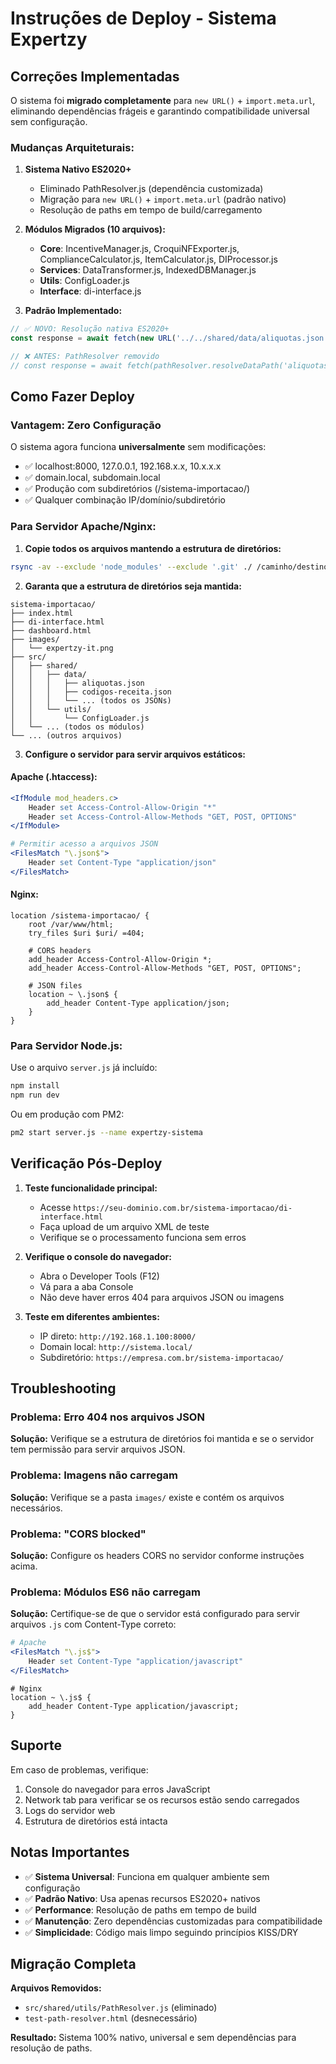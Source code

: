 # Instruções de Deploy - Sistema Expertzy

## Correções Implementadas

O sistema foi **migrado completamente** para `new URL()` + `import.meta.url`, eliminando dependências frágeis e garantindo compatibilidade universal sem configuração.

### Mudanças Arquiteturais:

1. **Sistema Nativo ES2020+**
   - Eliminado PathResolver.js (dependência customizada)
   - Migração para `new URL()` + `import.meta.url` (padrão nativo)
   - Resolução de paths em tempo de build/carregamento

2. **Módulos Migrados (10 arquivos):**
   - **Core**: IncentiveManager.js, CroquiNFExporter.js, ComplianceCalculator.js, ItemCalculator.js, DIProcessor.js
   - **Services**: DataTransformer.js, IndexedDBManager.js  
   - **Utils**: ConfigLoader.js
   - **Interface**: di-interface.js

3. **Padrão Implementado:**
```javascript
// ✅ NOVO: Resolução nativa ES2020+
const response = await fetch(new URL('../../shared/data/aliquotas.json', import.meta.url));

// ❌ ANTES: PathResolver removido
// const response = await fetch(pathResolver.resolveDataPath('aliquotas.json'));
```

## Como Fazer Deploy

### Vantagem: Zero Configuração

O sistema agora funciona **universalmente** sem modificações:
- ✅ localhost:8000, 127.0.0.1, 192.168.x.x, 10.x.x.x
- ✅ domain.local, subdomain.local  
- ✅ Produção com subdiretórios (/sistema-importacao/)
- ✅ Qualquer combinação IP/domínio/subdiretório

### Para Servidor Apache/Nginx:

1. **Copie todos os arquivos mantendo a estrutura de diretórios:**
```bash
rsync -av --exclude 'node_modules' --exclude '.git' ./ /caminho/destino/
```

2. **Garanta que a estrutura de diretórios seja mantida:**
```
sistema-importacao/
├── index.html
├── di-interface.html
├── dashboard.html
├── images/
│   └── expertzy-it.png
├── src/
│   ├── shared/
│   │   ├── data/
│   │   │   ├── aliquotas.json
│   │   │   ├── codigos-receita.json
│   │   │   └── ... (todos os JSONs)
│   │   └── utils/
│   │       └── ConfigLoader.js
│   └── ... (todos os módulos)
└── ... (outros arquivos)
```

3. **Configure o servidor para servir arquivos estáticos:**

#### Apache (.htaccess):
```apache
<IfModule mod_headers.c>
    Header set Access-Control-Allow-Origin "*"
    Header set Access-Control-Allow-Methods "GET, POST, OPTIONS"
</IfModule>

# Permitir acesso a arquivos JSON
<FilesMatch "\.json$">
    Header set Content-Type "application/json"
</FilesMatch>
```

#### Nginx:
```nginx
location /sistema-importacao/ {
    root /var/www/html;
    try_files $uri $uri/ =404;
    
    # CORS headers
    add_header Access-Control-Allow-Origin *;
    add_header Access-Control-Allow-Methods "GET, POST, OPTIONS";
    
    # JSON files
    location ~ \.json$ {
        add_header Content-Type application/json;
    }
}
```

### Para Servidor Node.js:

Use o arquivo `server.js` já incluído:

```bash
npm install
npm run dev
```

Ou em produção com PM2:
```bash
pm2 start server.js --name expertzy-sistema
```

## Verificação Pós-Deploy

1. **Teste funcionalidade principal:**
   - Acesse `https://seu-dominio.com.br/sistema-importacao/di-interface.html`
   - Faça upload de um arquivo XML de teste
   - Verifique se o processamento funciona sem erros

2. **Verifique o console do navegador:**
   - Abra o Developer Tools (F12)
   - Vá para a aba Console
   - Não deve haver erros 404 para arquivos JSON ou imagens

3. **Teste em diferentes ambientes:**
   - IP direto: `http://192.168.1.100:8000/`
   - Domain local: `http://sistema.local/`
   - Subdiretório: `https://empresa.com.br/sistema-importacao/`

## Troubleshooting

### Problema: Erro 404 nos arquivos JSON

**Solução:** Verifique se a estrutura de diretórios foi mantida e se o servidor tem permissão para servir arquivos JSON.

### Problema: Imagens não carregam

**Solução:** Verifique se a pasta `images/` existe e contém os arquivos necessários.

### Problema: "CORS blocked"

**Solução:** Configure os headers CORS no servidor conforme instruções acima.

### Problema: Módulos ES6 não carregam

**Solução:** Certifique-se de que o servidor está configurado para servir arquivos `.js` com Content-Type correto:

```apache
# Apache
<FilesMatch "\.js$">
    Header set Content-Type "application/javascript"
</FilesMatch>
```

```nginx
# Nginx
location ~ \.js$ {
    add_header Content-Type application/javascript;
}
```

## Suporte

Em caso de problemas, verifique:
1. Console do navegador para erros JavaScript
2. Network tab para verificar se os recursos estão sendo carregados
3. Logs do servidor web
4. Estrutura de diretórios está intacta

## Notas Importantes

- ✅ **Sistema Universal**: Funciona em qualquer ambiente sem configuração
- ✅ **Padrão Nativo**: Usa apenas recursos ES2020+ nativos
- ✅ **Performance**: Resolução de paths em tempo de build
- ✅ **Manutenção**: Zero dependências customizadas para compatibilidade
- ✅ **Simplicidade**: Código mais limpo seguindo princípios KISS/DRY

## Migração Completa

**Arquivos Removidos:**
- `src/shared/utils/PathResolver.js` (eliminado)
- `test-path-resolver.html` (desnecessário)

**Resultado:** Sistema 100% nativo, universal e sem dependências para resolução de paths.